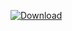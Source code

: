 [ ![Download](https://api.bintray.com/packages/ne4ephoji/chessboard-android/chessboard-android/images/download.svg?version=0.0.1) ](https://bintray.com/ne4ephoji/chessboard-android/chessboard-android/0.0.1/link)